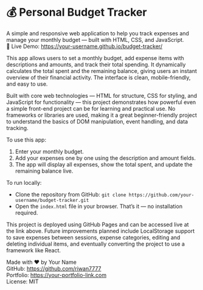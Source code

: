 # 💰 Personal Budget Tracker

A simple and responsive web application to help you track expenses and manage your monthly budget — built with HTML, CSS, and JavaScript.  
🔗 Live Demo: https://your-username.github.io/budget-tracker/

This app allows users to set a monthly budget, add expense items with descriptions and amounts, and track their total spending. It dynamically calculates the total spent and the remaining balance, giving users an instant overview of their financial activity. The interface is clean, mobile-friendly, and easy to use.

Built with core web technologies — HTML for structure, CSS for styling, and JavaScript for functionality — this project demonstrates how powerful even a simple front-end project can be for learning and practical use. No frameworks or libraries are used, making it a great beginner-friendly project to understand the basics of DOM manipulation, event handling, and data tracking.

To use this app:
1. Enter your monthly budget.
2. Add your expenses one by one using the description and amount fields.
3. The app will display all expenses, show the total spent, and update the remaining balance live.

To run locally:
- Clone the repository from GitHub: `git clone https://github.com/your-username/budget-tracker.git`
- Open the `index.html` file in your browser. That’s it — no installation required.

This project is deployed using GitHub Pages and can be accessed live at the link above. Future improvements planned include LocalStorage support to save expenses between sessions, expense categories, editing and deleting individual items, and eventually converting the project to use a framework like React.

Made with ❤️ by Your Name  
GitHub: https://github.com/riwan7777  
Portfolio: https://your-portfolio-link.com  
License: MIT
